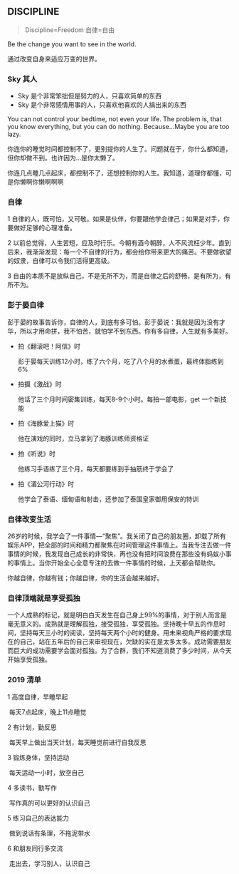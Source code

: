 ## DISCIPLINE

> Discipline=Freedom 自律=自由

Be the change you want to see in the world.

通过改变自身来适应万变的世界。

### Sky 其人

- Sky 是个非常笨拙但是努力的人，只喜欢简单的东西
- Sky 是个非常感情用事的人，只喜欢他喜欢的人搞出来的东西



You can not control your bedtime, not even your life. The problem is, that you know everything, but you can do nothing. Because…Maybe you are too lazy.

你连你的睡觉时间都控制不了，更别提你的人生了。问题就在于，你什么都知道，但你却做不到。也许因为...是你太懒了。

你连几点睡几点起床，都控制不了，还想控制你的人生。我知道，道理你都懂，可是你懒啊你懒啊啊啊



### 自律

1 自律的人，既可怕，又可敬。如果是伙伴，你要跟他学会律己；如果是对手，你要做好足够的心理准备。

2 以前总觉得，人生苦短，应及时行乐。今朝有酒今朝醉，人不风流枉少年。直到后来，我渐渐发现：每一个不自律的行为，都会给你带来更大的痛苦。不要做欲望的奴隶，自律可以令我们活得更高级。

3 自由的本质不是放纵自己，不是无所不为，而是自律之后的舒畅，是有所为，有所不为。



### 彭于晏自律

彭于晏的故事告诉你，自律的人，到底有多可怕。彭于晏说：我就是因为没有才华，所以才用命拼，我不怕苦，就怕学不到东西。你有多自律，人生就有多美好。

- 拍《翻滚吧！阿信》时

  彭于晏每天训练12小时，练了六个月，吃了八个月的水煮蛋，最终体脂练到6%

- 拍摄《激战》时

  他话了三个月时间密集训练，每天8-9个小时。每拍一部电影，get 一个新技能

- 拍《海豚爱上猫》时

  他在演戏的同时，立马拿到了海豚训练师资格证

- 拍《听说》时

  他练习手语练了三个月，每天都要练到手抽筋终于学会了

- 拍《湄公河行动》时

  他学会了泰语、缅甸语和射击，还参加了泰国皇家御用保安的特训



### 自律改变生活

26岁的时候，我学会了一件事情—“聚焦”。我关闭了自己的朋友圈，卸载了所有娱乐APP，把全部的时间和精力都聚焦在时间管理这件事情上。当我专注去做一件事情的时候，我发现自己成长的非常快，再也没有把时间浪费在那些没有蚂蚁小事的事情上。当你开始全心全意专注的去做一件事情的时候，上天都会帮助你。

你越自律，你越有钱；你越自律，你的生活会越来越好。



### 自律顶端就是享受孤独

一个人成熟的标记，就是明白白天发生在自己身上99%的事情，对于别人而言是毫无意义的。成熟就是理解孤独，接受孤独，享受孤独。坚持晚十早五的作息时间，坚持每天三小时的阅读，坚持每天两个小时的健身。用未来视角严格的要求现在的自己，站在五年后的自己来审视现在，欠缺的实在是太多太多。成功需要朋友而巨大的成功需要学会面对孤独。为了合群，我们不知道消费了多少时间，从今天开始享受孤独。



### 2019 清单

1 高度自律，早睡早起

​	每天7点起床，晚上11点睡觉

2 有计划，勤反思

​	每天早上做出当天计划，每天睡觉前进行自我反思

3 锻炼身体，坚持运动

​	每天运动一小时，放空自己

4 多读书，勤写作

​	写作真的可以更好的认识自己

5 练习自己的表达能力

​	做到说话有条理，不拖泥带水

6 和朋友同行多交流

​	走出去，学习别人，认识自己


